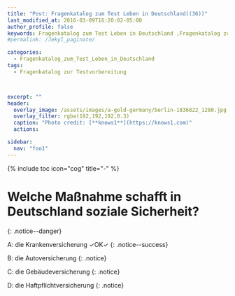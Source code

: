 ```yaml
---
title: "Post: Fragenkatalog zum Test Leben in Deutschland((36))"
last_modified_at: 2016-03-09T16:20:02-05:00
author_profile: false
keywords: Fragenkatalog zum Test Leben in Deutschland ,Fragenkatalog zur Testvorbereitung , Test Leben in Deutschland BAMF , test leben in deutschland 33 fragen , leben in deutschland 300 fragen app , lieben in deutschland 300 fragen
#permalink: /Jekyl_paginate/

categories:
  - Fragenkatalog_zum_Test_Leben_in_Deutschland
tags:
  - Fragenkatalog zur Testvorbereitung



excerpt: ""
header:
  overlay_image: /assets/images/a-gold-germany/berlin-1836822_1280.jpg
  overlay_filter: rgba(192,192,192,0.3)
  caption: "Photo credit: [**knows1**](https://knows1.com)"
  actions:

sidebar:
  nav: "foo1"
---
```


{% include toc icon="cog" title="-" %}

# Welche Maßnahme schafft in Deutschland soziale Sicherheit?
{: .notice--danger}

A: die Krankenversicherung ✓OK✓
{: .notice--success}

B: die Autoversicherung
 {: .notice}

C: die Gebäudeversicherung
 {: .notice}

D: die Haftpflichtversicherung
 {: .notice}
